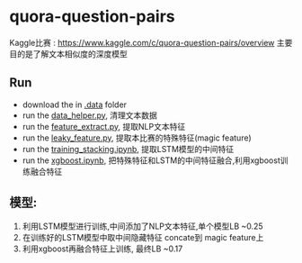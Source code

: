 # quora-question-pairs

Kaggle比赛 : https://www.kaggle.com/c/quora-question-pairs/overview
主要目的是了解文本相似度的深度模型

## Run
- download the in [.data](./data) folder
- run the [data_helper.py](data_helper.py), 清理文本数据
- run the [feature_extract.py](feature_extract.py), 提取NLP文本特征
- run the [leaky_feature.py](data_helper.py), 提取本比赛的特殊特征(magic feature)
- run the [training_stacking.ipynb](training_stacking.ipynb), 提取LSTM模型的中间特征
- run the [xgboost.ipynb](xgboost.ipynb.ipynb), 把特殊特征和LSTM的中间特征融合,利用xgboost训练融合特征


## 模型:
1. 利用LSTM模型进行训练,中间添加了NLP文本特征,单个模型LB ~0.25
2. 在训练好的LSTM模型中取中间隐藏特征 concate到 magic feature上
3. 利用xgboost再融合特征上训练, 最终LB ~0.17


